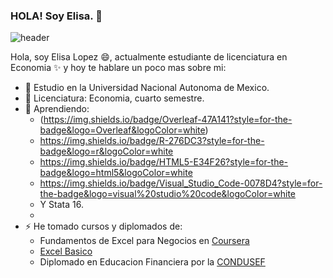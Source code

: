 ### HOLA! Soy Elisa. 👋

![header](/E.PNG)

Hola, soy Elisa Lopez 😄, actualmente estudiante de licenciatura en Economia ✨ y hoy te hablare un poco mas sobre mi: 

- 🌱 Estudio en la Universidad Nacional Autonoma de Mexico.
- 🌱 Licenciatura: Economia, cuarto semestre.
- 🔭 Aprendiendo:
     -    (https://img.shields.io/badge/Overleaf-47A141?style=for-the-badge&logo=Overleaf&logoColor=white)
     -    https://img.shields.io/badge/R-276DC3?style=for-the-badge&logo=r&logoColor=white
     -    https://img.shields.io/badge/HTML5-E34F26?style=for-the-badge&logo=html5&logoColor=white
     -    https://img.shields.io/badge/Visual_Studio_Code-0078D4?style=for-the-badge&logo=visual%20studio%20code&logoColor=white
     -    Y Stata 16.
     -    
- ⚡ He tomado cursos y diplomados de: 
     - Fundamentos de Excel para Negocios en [Coursera](https://coursera.org/share/7647cc836e8bde33dc2ac3c265d74fbe)
     - [Excel Basico](https://github.com/ELISA01933/ELISA01933/blob/main/mi_profile/ELISA%20L%C3%93PEZ%20Z%C3%81RATE%20(1).pdf)
     - Diplomado en Educacion Financiera por la [CONDUSEF](https://inscripcion-diplomado.condusef.gob.mx/verifica_certificado.php?ida=213634&idg=44) 
